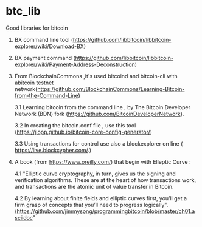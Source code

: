 # btc_lib
Good libraries for bitcoin

1. BX command line tool (https://github.com/libbitcoin/libbitcoin-explorer/wiki/Download-BX)
2. BX payment command (https://github.com/libbitcoin/libbitcoin-explorer/wiki/Payment-Address-Deconstruction)

3. From BlockchainCommons ,it's used bitcoind and bitcoin-cli  with abitcoin  testnet network(https://github.com/BlockchainCommons/Learning-Bitcoin-from-the-Command-Line)

   3.1 Learning bitcoin from the command line ,  by The Bitcoin Developer Network (BDN) fork (https://github.com/BitcoinDeveloperNetwork).
   
   3.2 In creating the bitcoin.conf file , use this tool (https://jlopp.github.io/bitcoin-core-config-generator/)
   
   3.3 Using transactions for control use also a blockexplorer on line ( https://live.blockcypher.com/.)

4. A book  (from https://www.oreilly.com/) that begin with Elleptic Curve :

   4.1 "Elliptic curve cryptography, in turn, gives us the signing and verification algorithms. These are at the heart of how transactions work, and transactions are the atomic unit of value transfer in Bitcoin. 
   
   4.2 By learning about finite fields and elliptic curves first, you’ll get a firm grasp of concepts that you’ll need to progress logically".(https://github.com/jimmysong/programmingbitcoin/blob/master/ch01.asciidoc"

